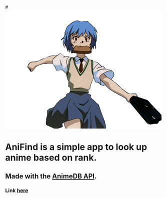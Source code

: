 #![Rei](imgs/rei.gif?raw=true "Title")
# AniFind is a simple app to look up anime based on rank.
## Made with the [AnimeDB API](https://rapidapi.com/brian.rofiq/api/anime-db).
### Link [here](https://ultimatechrisu.github.io/AniFind/)
